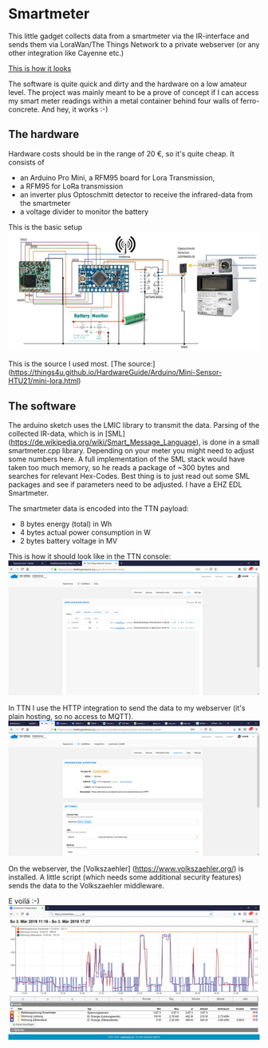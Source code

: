 # Smartmeter

This little gadget collects data from a smartmeter via the IR-interface and sends them via LoraWan/The Things Network to a private webserver (or any other integration like Cayenne etc.)


[This is how it looks](img/device2.jpg)

The software is quite quick and dirty and the hardware on a low amateur level. The project was mainly meant to be a prove of concept if I can access my smart meter readings within a metal container behind four walls of ferro-concrete.
And hey, it works :-)


## The hardware

Hardware costs should be in the range of 20 €, so it's quite cheap. It consists of 
- an Arduino Pro Mini, a RFM95 board for Lora Transmission, 
- a RFM95 for LoRa transmission
- an inverter plus Optoschmitt detector to receive the infrared-data from the smartmeter
- a voltage divider to monitor the battery

This is the basic setup
![Layout](img/layout.png?raw=true)

This is the source I used most.
[The source:] (https://things4u.github.io/HardwareGuide/Arduino/Mini-Sensor-HTU21/mini-lora.html)


## The software

The arduino sketch uses the LMIC library to transmit the data. 
Parsing of the collected IR-data, which is in [SML] (https://de.wikipedia.org/wiki/Smart_Message_Language), is done in a small smartmeter.cpp library.
Depending on your meter you might need to adjust some numbers here. A full implementation of the SML stack would have taken too much memory, so he reads a package of ~300 bytes and searches for relevant Hex-Codes.
Best thing is to just read out some SML packages and see if parameters need to be adjusted. I have a EHZ EDL Smartmeter. 

The smartmeter data is encoded into the TTN payload:
- 8 bytes energy (total) in Wh
- 4 bytes actual power consumption in W 
- 2 bytes battery voltage in MV

This is how it should look like in the TTN console:
![TTN Console](img/TTN_Console.png?raw=true)

In TTN I use the HTTP integration to send the data to my webserver (it's plain hosting, so no access to MQTT).
![TTN Integration](img/TTN_http.png?raw=true)

On the webserver, the [Volkszaehler] (https://www.volkszaehler.org/) is installed. A little script (which needs some additional security features) sends the data to the Volkszaehler middleware.

E voilá :-)
![Webinterface](img/webinterface.png?raw=true)



